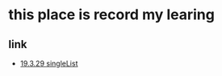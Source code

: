 # this place is record my learing

## link

* [19.3.29 singleList](./Linked_list_19.3.29/README.md)
